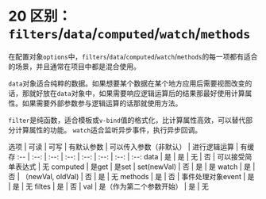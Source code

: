 # 20 区别：`filters`/`data`/`computed`/`watch`/`methods`

在配置对象`options`中，`filters`/`data`/`computed`/`watch`/`methods`的每一项都有适合的场景，并且通常在项目中都是混合使用。

`data`对象适合纯粹的数据。如果想要某个数据在某个地方应用后需要视图改变的话，那就好放在`data`对象中，如果需要响应逻辑运算后的结果那最好使用计算属性。如果需要外部参数参与逻辑运算的话那就使用方法。

`filter`是纯函数，适合模板或`v-bind`值的格式化，比计算属性高效，可以替代部分计算属性的功能。
`watch`适合监听异步事件，执行异步回调。

选项 | 可读 | 可写 | 有默认参数 | 可以传入参数（非默认） | 进行逻辑运算 | 有缓存
:-- | :--: |  :--: |  :--: |  :--: |  :--: |  :--: |  :--: 
data | 是 | 是 | 无 | 否 | 可以接受简单表达式 | 无
computed | 是get | 是set | set(newVal) | 否 | 是 | 是
watch | 是 | 否 | （newVal, oldVal) | 否 | 是 | 无
methods | 是 | 否 | 事件处理对象event | 是 | 是 | 无
filtes | 是 | 否 |  val | 是（作为第二个参数开始） | 是 | 无

